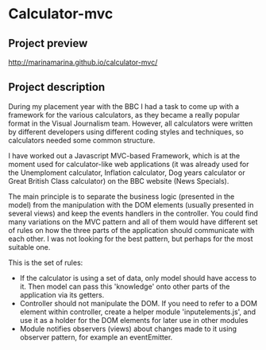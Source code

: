 Calculator-mvc
==============

## Project preview

http://marinamarina.github.io/calculator-mvc/

## Project description 

During my placement year with the BBC I had a task to come up with a framework for the various calculators, 
as they became a really popular format in the Visual Journalism team. However, all calculators were
written by different developers using different coding styles and techniques, so calculators needed some common structure. 

I have worked out a Javascript MVC-based Framework, which is at the moment used for calculator-like web applications
(it was already used for the Unemploment calculator, Inflation calculator, Dog years calculator or Great British Class calculator) 
on the BBC website (News Specials). 

The main principle is to separate the business logic (presented in the model) from the manipulation with the DOM elements
(usually presented in several views) and keep the events handlers in the controller.
You could find many variations on the MVC pattern and all of them would have different set of rules
on how the three parts of the application should communicate with each other. 
I was not looking for the best pattern, but perhaps for the most suitable one.

This is the set of rules:

* If the calculator is using a set of data, only model should have access to it. Then model can pass this 'knowledge' onto other parts of the application via its getters.
* Controller should not manipulate the DOM. If you need to refer to a DOM element within controller, create a helper module 'inputelements.js',
  and use it as a holder for the DOM elements for later use in other modules
* Module notifies observers (views) about changes made to it using observer pattern, for example an eventEmitter. 



